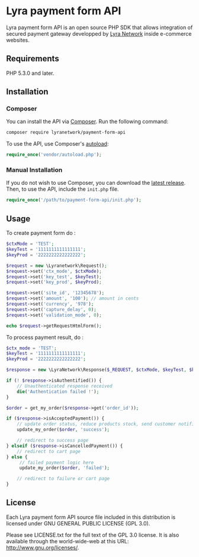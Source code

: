 # Lyra payment form API

Lyra payment form API is an open source PHP SDK that allows integration of secured payment gateway developped by [Lyra Network](https://www.lyra-network.com/) inside e-commerce websites.

## Requirements

PHP 5.3.0 and later.

## Installation

### Composer 

You can install the API via [Composer](http://getcomposer.org/). Run the following command:

```bash
composer require lyranetwork/payment-form-api
```

To use the API, use Composer's [autoload](https://getcomposer.org/doc/00-intro.md#autoloading):

```php
require_once('vendor/autoload.php');
```

### Manual Installation

If you do not wish to use Composer, you can download the [latest release](https://github.com/payzen/payment-form-api/releases). Then, to use the API, include the `init.php` file.

```php
require_once('/path/to/payment-form-api/init.php');
```

## Usage

To create payment form do : 

```php
$ctxMode = 'TEST';
$keyTest = '1111111111111111';
$keyProd = '2222222222222222';

$request = new \Lyranetwork\Request();
$request->set('ctx_mode', $ctxMode);
$request->set('key_test', $keyTest);
$request->set('key_prod', $keyProd);

$request->set('site_id', '12345678');
$request->set('amount', '100'); // amount in cents
$request->set('currency', '978');
$request->set('capture_delay', 0);
$request->set('validation_mode', 0);

echo $request->getRequestHtmlForm();
```

To process payment result, do : 

```php
$ctx_mode = 'TEST';
$keyTest = '1111111111111111';
$keyProd = '2222222222222222';

$response = new \LyraNetwork\Response($_REQUEST, $ctxMode, $keyTest, $keyProd);

if (! $response->isAuthentified()) {
    // Unauthenticated response received
    die('Authentication failed !');
}

$order = get_my_order($response->get('order_id'));

if ($response->isAcceptedPayment()) {
    // update order status, reduce products stock, send customer notifications, ...
    update_my_order($order, 'success');

    // redirect to success page
} elseif ($response->isCancelledPayment()) {
    // redirect to cart page
} else {
     // failed payment logic here
     update_my_order($order, 'failed');

    // redirect to failure or cart page
}
```

## License

Each Lyra payment form API source file included in this distribution is licensed under GNU GENERAL PUBLIC LICENSE (GPL 3.0).

Please see LICENSE.txt for the full text of the GPL 3.0 license. It is also available through the world-wide-web at this URL: http://www.gnu.org/licenses/.
